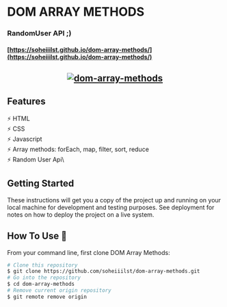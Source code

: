 # DOM ARRAY METHODS

### RandomUser API ;)
#### [https://soheiiilst.github.io/dom-array-methods/](https://soheiiilst.github.io/dom-array-methods/)
<h2 align="center">
  <a href="https://img.techpowerup.org/200804/dom-array-methods.png" target="_blank"><img src="https://img.techpowerup.org/200804/dom-array-methods.png" border="0" alt="dom-array-methods" /></a>
  <br>
</h2>

## Features

⚡️ HTML\
⚡️ CSS\
⚡️ Javascript\
⚡️ Array methods: forEach, map, filter, sort, reduce\
⚡️ Random User Api\

## Getting Started

These instructions will get you a copy of the project up and running on your local machine for development and testing purposes. See deployment for notes on how to deploy the project on a live system.

## How To Use 🔧

From your command line, first clone DOM Array Methods:

```bash
# Clone this repository
$ git clone https://github.com/soheiiilst/dom-array-methods.git
# Go into the repository
$ cd dom-array-methods
# Remove current origin repository
$ git remote remove origin
```
